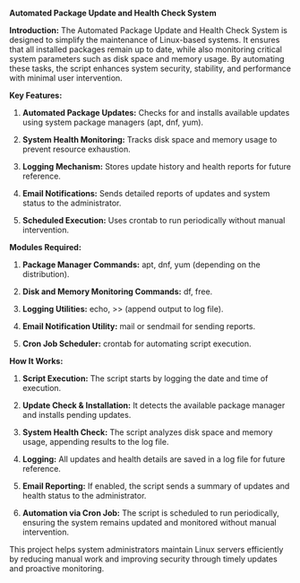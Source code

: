 **Automated Package Update and Health Check System**

**Introduction:** 
The Automated Package Update and Health Check System is designed to simplify the maintenance of Linux-based systems. It ensures that all installed packages remain up to date, while also monitoring critical system parameters such as disk space and memory usage. By automating these tasks, the script enhances system security, stability, and performance with minimal user intervention.

**Key Features:**

1. **Automated Package Updates:** Checks for and installs available updates using system package managers (apt, dnf, yum).

2. **System Health Monitoring:** Tracks disk space and memory usage to prevent resource exhaustion.

3. **Logging Mechanism:** Stores update history and health reports for future reference.

4. **Email Notifications:** Sends detailed reports of updates and system status to the administrator.

5. **Scheduled Execution:** Uses crontab to run periodically without manual intervention.


**Modules Required:**

1. **Package Manager Commands:** apt, dnf, yum (depending on the distribution).

2. **Disk and Memory Monitoring Commands:** df, free.

3. **Logging Utilities:** echo, >> (append output to log file).

4. **Email Notification Utility:** mail or sendmail for sending reports.

5. **Cron Job Scheduler:** crontab for automating script execution.


**How It Works:**

1. **Script Execution:** The script starts by logging the date and time of execution.

2. **Update Check & Installation:** It detects the available package manager and installs pending updates.

3. **System Health Check:** The script analyzes disk space and memory usage, appending results to the log file.

4. **Logging:** All updates and health details are saved in a log file for future reference.

5. **Email Reporting:** If enabled, the script sends a summary of updates and health status to the administrator.

6. **Automation via Cron Job:** The script is scheduled to run periodically, ensuring the system remains updated and monitored without manual intervention.




This project helps system administrators maintain Linux servers efficiently by reducing manual work and improving security through timely updates and proactive monitoring.
